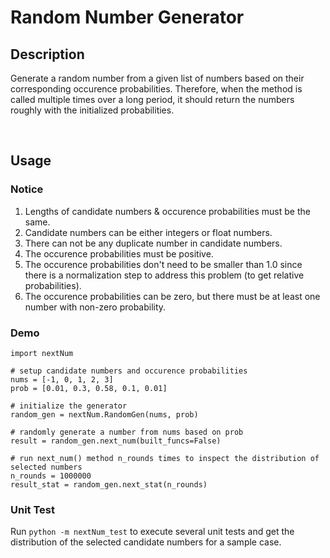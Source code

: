 # **Random Number Generator**

## **Description**

Generate a random number from a given list of numbers based on their corresponding occurence probabilities. Therefore, when the method is called multiple times over a long period, it should return the numbers roughly with the initialized probabilities.

<br>

## **Usage**

### **Notice**
1. Lengths of candidate numbers & occurence probabilities must be the same.
2. Candidate numbers can be either integers or float numbers.
3. There can not be any duplicate number in candidate numbers.
4. The occurence probabilities must be positive.
5. The occurence probabilities don't need to be smaller than 1.0 since there is a normalization step to address this problem (to get relative probabilities).
6. The occurence probabilities can be zero, but there must be at least one number with non-zero probability. <br>

### **Demo**
```
import nextNum

# setup candidate numbers and occurence probabilities
nums = [-1, 0, 1, 2, 3]
prob = [0.01, 0.3, 0.58, 0.1, 0.01]

# initialize the generator
random_gen = nextNum.RandomGen(nums, prob)

# randomly generate a number from nums based on prob
result = random_gen.next_num(built_funcs=False)

# run next_num() method n_rounds times to inspect the distribution of selected numbers
n_rounds = 1000000
result_stat = random_gen.next_stat(n_rounds)
```

### **Unit Test** 
Run `python -m nextNum_test` to execute several unit tests and get the distribution of the selected candidate numbers for a sample case.